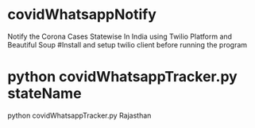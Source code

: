 # covidWhatsappNotify
Notify the Corona Cases Statewise In India using Twilio Platform and Beautiful Soup
#Install and setup twilio client before running the program
# python covidWhatsappTracker.py stateName
python covidWhatsappTracker.py Rajasthan
